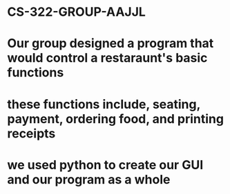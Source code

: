 # CS-322-GROUP-AAJJL
# Our group designed a program that would control a restaraunt's basic functions
# these functions include, seating, payment, ordering food, and printing receipts
# we used python to create our GUI and our program as a whole
